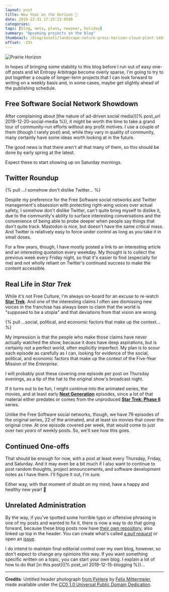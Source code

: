 ```yaml
---
layout: post
title: New Year on the Horizon 🎊
date: 2019-12-31 17:25:23-0500
categories:
tags: [blog, meta, plans, newyear, holiday]
summary: "Upcoming projects on the blog"
thumbnail: /blog/assets/landscape-nature-grass-horizon-cloud-plant-1407864-pxhere.com.jpg
offset: -33%
---
```


![Prairie Horizon](/blog/assets/landscape-nature-grass-horizon-cloud-plant-1407864-pxhere.com.jpg "Horizon on the Prairie")

In hopes of bringing some stability to this blog before I run out of easy one-off posts and let Entropy Arbitrage become overly sparse, I'm going to try to put together a couple of longer-term projects that I can look forward to writing on a weekly basis and, in some cases, maybe get slightly ahead of the publishing schedule.

## Free Software Social Network Showdown

After complaining about [the nature of ad-driven social media]({% post_url 2019-12-20-social-media %}), it might be worth the time to take a grand tour of community-run efforts without any profit motives.  I use a couple of them (though I rarely post) and, while they vary in quality of community, many certainly have some ideas worth looking at in the future.

The good news is that there aren't all that many of them, so this should be done by early spring at the latest.

Expect these to start showing up on Saturday mornings.

## Twitter Roundup

{% pull ...I somehow don't dislike Twitter... %}

Despite my preference for the Free Software social networks and Twitter management's obsession with protecting right-wing voices over actual safety, I somehow don't dislike Twitter, can't quite bring myself to dislike it, due to the community's ability to surface interesting conversations and the convenience of being able to probe deeper when people say things that don't quite track.  Mastodon is nice, but doesn't have the same critical mass.  And Twitter is relatively easy to force under control as long as you take it in small doses.  <i class="fab fa-twitter-square"></i>

For a few years, though, I have mostly posted a link to an interesting article and an interesting quotation every weekday.  My thought is to collect the previous week every Friday night, so that it's easier to find (especially for me) and not wholly reliant on Twitter's continued success to make the content accessible.

## Real Life in *Star Trek*

While it's not Free Culture, I'm always on-board for an excuse to re-watch [**Star Trek**](https://en.wikipedia.org/wiki/Star_Trek:_The_Original_Series).  And one of the interesting claims I often see dismissing new voices in the franchise has always been to claim that the world is "supposed to be a utopia" and that deviations from that vision are wrong.

{% pull ...social, political, and economic factors that make up the context... %}

My impression is that the people who make those claims have never actually watched the show, because it does have deep aspirations, but is certainly not a perfect world, often explicitly imperfect.  My plan is to scour each episode as carefully as I can, looking for evidence of the social, political, and economic factors that make up the context of the Five-Year Mission of the *Enterprise*.

I will probably post these covering one episode per post on Thursday evenings, as a tip of the hat to the original show's broadcast night. <i class="far fa-hand-spock"></i>

If it turns out to be fun, I might continue into the animated series, the movies, and at least early [**Next Generation**](https://en.wikipedia.org/wiki/Star_Trek:_The_Next_Generation) episodes, since a lot of that material either predates or comes from the unproduced [**Star Trek:  Phase II**](https://en.wikipedia.org/wiki/Star_Trek:_Phase_II) series.

Unlike the Free Software social networks, though, we have 79 episodes of the original series, 22 of the animated, and at least six movies that cover the original crew.  At one episode covered per week, that would come to just over *two years* of weekly posts.  So, we'll see how this goes.

## Continued One-offs

That should be enough for now, with a post at least every Thursday, Friday, and Saturday.  And it may even be a bit much if I also want to continue to post random thoughts, project announcements, and software development notes as I have them.  I'll figure it out, I'm sure.

Either way, with that moment of doubt on my mind, have a happy and healthy new year!  🎇

## Unrelated Administration

By the way, if you've spotted some horrible typo or offensive phrasing in one of my posts and wanted to fix it, there is now a way to do that going forward, because these blog posts now have [their own repository](https://github.com/jcolag/entropy-arbitrage), also linked up top in the header.  You can create what's called [a *pull request*](https://github.com/yangsu/pull-request-tutorial) or open an [issue](https://github.com/jcolag/entropy-arbitrage/issues).  <i class="fab fa-github-alt"></i>

I do intend to maintain final editorial control over my own blog, however, so don't expect to change any opinions this way.  If you want something specific written on a topic, you can start your *own* blog.  I explain a lot of how to do that [in this post]({% post_url 2019-12-15-blogging %})...

* * *

**Credits**:  Untitled header photograph [from PxHere](https://pxhere.com/en/photo/1407864) by [Felix Mittermeier](https://felix-mittermeier.de), made available under the [CC0 1.0 Universal Public Domain Dedication](https://creativecommons.org/publicdomain/zero/1.0/).

